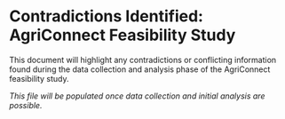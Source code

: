 # Contradictions Identified: AgriConnect Feasibility Study

This document will highlight any contradictions or conflicting information found during the data collection and analysis phase of the AgriConnect feasibility study.

*This file will be populated once data collection and initial analysis are possible.*